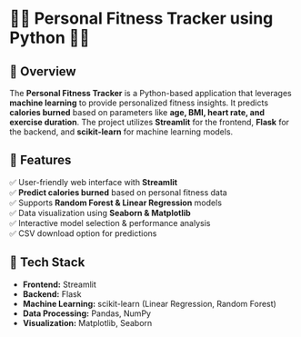 # 🏋️‍♂️ Personal Fitness Tracker using Python 🏃‍♀️  

## 📖 Overview  
The **Personal Fitness Tracker** is a Python-based application that leverages **machine learning** to provide personalized fitness insights. It predicts **calories burned** based on parameters like **age, BMI, heart rate, and exercise duration**. The project utilizes **Streamlit** for the frontend, **Flask** for the backend, and **scikit-learn** for machine learning models.

## 🚀 Features  
✅ User-friendly web interface with **Streamlit**  
✅ **Predict calories burned** based on personal fitness data  
✅ Supports **Random Forest & Linear Regression** models  
✅ Data visualization using **Seaborn & Matplotlib**  
✅ Interactive model selection & performance analysis  
✅ CSV download option for predictions  

## 📌 Tech Stack  
- **Frontend:** Streamlit  
- **Backend:** Flask  
- **Machine Learning:** scikit-learn (Linear Regression, Random Forest)  
- **Data Processing:** Pandas, NumPy  
- **Visualization:** Matplotlib, Seaborn  


